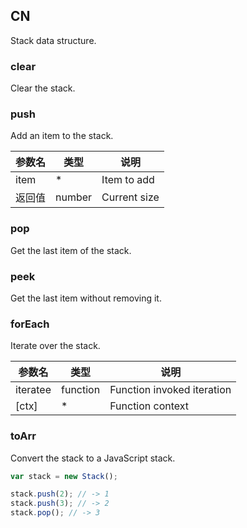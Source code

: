 ## CN

Stack data structure.

### clear

Clear the stack.

### push

Add an item to the stack.

|参数名|类型|说明|
|-----|----|---|
|item  |*     |Item to add |
|返回值|number|Current size|

### pop

Get the last item of the stack.

### peek

Get the last item without removing it.

### forEach

Iterate over the stack.

|参数名|类型|说明|
|-----|----|---|
|iteratee|function|Function invoked iteration|
|[ctx]   |*       |Function context          |

### toArr

Convert the stack to a JavaScript stack.

```javascript
var stack = new Stack();

stack.push(2); // -> 1
stack.push(3); // -> 2
stack.pop(); // -> 3
```